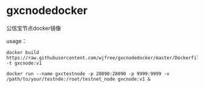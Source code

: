 # gxcnodedocker
公信宝节点docker镜像

usage：
```shell
docker build https://raw.githubusercontent.com/wjfree/gxcnodedocker/master/Dockerfile -t gxcnode:v1

docker run --name gxctestnode -p 28090:28090 -p 9999:9999 -v /path/to/your/testnde:/root/testnet_node gxcnode:v1 &
```
